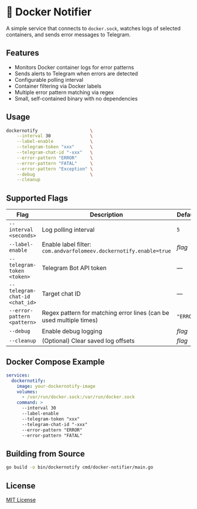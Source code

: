 # 🐳 Docker Notifier

A simple service that connects to `docker.sock`, watches logs of selected containers, and sends error messages to Telegram.

## Features

- Monitors Docker container logs for error patterns
- Sends alerts to Telegram when errors are detected
- Configurable polling interval
- Container filtering via Docker labels
- Multiple error pattern matching via regex
- Small, self-contained binary with no dependencies

## Usage

```bash
dockernotify                    \
    --interval 30               \
    --label-enable              \
    --telegram-token "xxx"      \
    --telegram-chat-id "-xxx"   \
    --error-pattern "ERROR"     \
    --error-pattern "FATAL"     \
    --error-pattern "Exception" \
    --debug                     \
    --cleanup
```

## Supported Flags

| Flag | Description | Default |
|------|-------------|---------|
| `--interval <seconds>` | Log polling interval | `5` |
| `--label-enable` | Enable label filter: `com.andvarfolomeev.dockernotify.enable=true` | *flag* |
| `--telegram-token <token>` | Telegram Bot API token | — |
| `--telegram-chat-id <chat_id>` | Target chat ID | — |
| `--error-pattern <pattern>` | Regex pattern for matching error lines (can be used multiple times) | `"ERROR"` |
| `--debug` | Enable debug logging | *flag* |
| `--cleanup` | (Optional) Clear saved log offsets | *flag* |

## Docker Compose Example

```yaml
services:
  dockernotify:
    image: your-dockernotify-image
    volumes:
      - /var/run/docker.sock:/var/run/docker.sock
    command: >
      --interval 30
      --label-enable
      --telegram-token "xxx"
      --telegram-chat-id "-xxx"
      --error-pattern "ERROR"
      --error-pattern "FATAL"
```

## Building from Source

```bash
go build -o bin/dockernotify cmd/docker-notifier/main.go
```

## License

[MIT License](LICENSE)